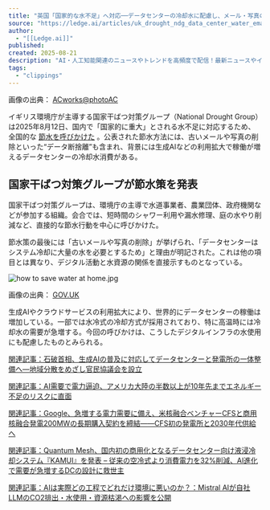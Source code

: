```yaml
---
title: "英国「国家的な水不足」へ対応──データセンターの冷却水に配慮し、メール・写真の“データ断捨離”を呼びかけ"
source: "https://ledge.ai/articles/uk_drought_ndg_data_center_water_email_deletion"
author:
  - "[[Ledge.ai]]"
published:
created: 2025-08-21
description: "AI・人工知能関連のニュースやトレンドを高頻度で配信！最新ニュースやインタビュー、イベントレポートなどAIに関するさまざまな情報を独自の切り口で掲載"
tags:
  - "clippings"
---
```

画像の出典： [ACworks@photoAC](https://www.photo-ac.com/main/search?q=%E5%B9%B2%E3%81%B0%E3%81%A4&by_ai=0&c_names%5B0%5D=10&sizesec=all&orientation=1&color=all&model_count=-1&age=all&mdlrlrsec=all&prprlrsec=all&creator=&ngcreator=&nq=&qid=&exclude_ai=on&layout=vertical&srt=dlrank&pp=70&qt=&p=2)

イギリス環境庁が主導する国家干ばつ対策グループ（National Drought Group）は2025年8月12日、国内で「国家的に重大」とされる水不足に対応するため、全国的な [節水を呼びかけた](https://www.gov.uk/government/news/national-drought-group-meets-to-address-nationally-significant-water-shortfall) 。公表された節水方法には、古いメールや写真の削除といった“データ断捨離”も含まれ、背景には生成AIなどの利用拡大で稼働が増えるデータセンターの冷却水消費がある。

## 国家干ばつ対策グループが節水策を発表

国家干ばつ対策グループは、環境庁の主導で水道事業者、農業団体、政府機関などが参加する組織。会合では、短時間のシャワー利用や漏水修理、庭の水やり削減など、直接的な節水行動を中心に呼びかけた。

節水策の最後には「古いメールや写真の削除」が挙げられ、「データセンターはシステム冷却に大量の水を必要とするため」と理由が明記された。これは他の項目とは異なり、デジタル活動と水資源の関係を直接示すものとなっている。

![how to save water at home.jpg](https://storage.googleapis.com/ledge-ai-prd-public-bucket/media/how_to_save_water_at_home_1a2978a322/how_to_save_water_at_home_1a2978a322.jpg)

画像の出典： [GOV.UK](https://www.gov.uk/government/news/national-drought-group-meets-to-address-nationally-significant-water-shortfall)

生成AIやクラウドサービスの利用拡大により、世界的にデータセンターの稼働は増加している。一部では水冷式の冷却方式が採用されており、特に高温時には冷却水の需要が急増する。今回の呼びかけは、こうしたデジタルインフラの水使用にも配慮したものとみられる。

[関連記事：石破首相、生成AIの普及に対応してデータセンターと発電所の一体整備へ—地域分散をめざし官民協議会を設立](https://ledge.ai/articles/data_center_power_infrastructure)

[関連記事：AI需要で電力逼迫、アメリカ大陸の半数以上が10年先までエネルギー不足のリスクに直面](https://ledge.ai/articles/ai_power_demand_energy_shortage)

[関連記事：Google、急増する電力需要に備え、米核融合ベンチャーCFSと商用核融合発電200MWの長期購入契約を締結——CFS初の発電所と2030年代供給へ](https://ledge.ai/articles/google_fusion_power_cfs_ppa)

[関連記事：Quantum Mesh、国内初の商用化となるデータセンター向け液浸冷却システム『KAMUI』を発表 – 従来の空冷式より消費電力を32%削減、AI進化で需要が急増するDCの設計に救世主](https://ledge.ai/articles/quantum_mesh_liquid_cooling)

[関連記事：AIは実際どの工程でどれだけ環境に悪いのか？：Mistral AIが自社LLMのCO2排出・水使用・資源枯渇への影響を公開](https://ledge.ai/articles/mistral_ai_environmental_impact_llm)